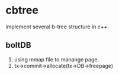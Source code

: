 # cbtree

implement several b-tree structure in c++.

## boltDB

1. using mmap file to manange page.
2. tx->commit->allocate(tx->DB->freepage)